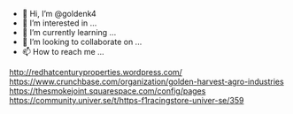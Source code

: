 - 👋 Hi, I’m @goldenk4
- 👀 I’m interested in ...
- 🌱 I’m currently learning ...
- 💞️ I’m looking to collaborate on ...
- 📫 How to reach me ...

<!---
goldenk4/goldenk4 is a ✨ special ✨ repository because its `README.md` (this file) appears on your GitHub profile.
You can click the Preview link to take a look at your changes.
--->
http://redhatcenturyproperties.wordpress.com/
https://www.crunchbase.com/organization/golden-harvest-agro-industries
https://thesmokejoint.squarespace.com/config/pages 
https://community.univer.se/t/https-f1racingstore-univer-se/359
